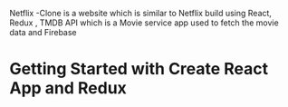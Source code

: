
Netflix -Clone is a website which is similar to Netflix build using React, Redux , TMDB API which is a Movie service app used to fetch the movie data and Firebase 
# Getting Started with Create React App and Redux
